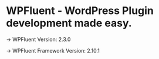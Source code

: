# WPFluent - WordPress Plugin development made easy.

&rarr; WPFluent Version: 2.3.0

&rarr; WPFluent Framework Version: 2.10.1